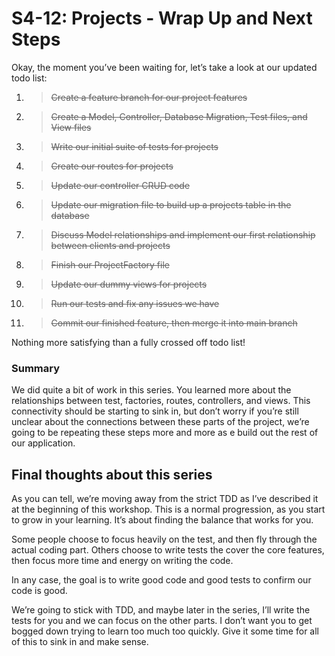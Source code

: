 # S4-12: Projects - Wrap Up and Next Steps

Okay, the moment you’ve been waiting for, let’s take a look at our updated todo list:

1. > ~~Create a feature branch for our project features~~
2. > ~~Create a Model, Controller, Database Migration, Test files, and View files~~
3. > ~~Write our initial suite of tests for projects~~
4. > ~~Create our routes for projects~~
5. > ~~Update our controller CRUD code~~
6. > ~~Update our migration file to build up a projects table in the database~~
7. > ~~Discuss Model relationships and implement our first relationship between clients and projects~~
8. > ~~Finish our ProjectFactory file~~
9. > ~~Update our dummy views for projects~~
10. > ~~Run our tests and fix any issues we have~~
11. > ~~Commit our finished feature, then merge it into main branch~~

Nothing more satisfying than a fully crossed off todo list!

### Summary

We did quite a bit of work in this series. You learned more about the relationships between test, factories, routes, controllers, and views. This connectivity should be starting to sink in, but don’t worry if you’re still unclear about the connections between these parts of the project, we’re going to be repeating these steps more and more as e build out the rest of our application.

## Final thoughts about this series

As you can tell, we’re moving away from the strict TDD as I’ve described it at the beginning of this workshop. This is a normal progression, as you start to grow in your learning. It’s about finding the balance that works for you.

Some people choose to focus heavily on the test, and then fly through the actual coding part. Others choose to write tests the cover the core features, then focus more time and energy on writing the code.

In any case, the goal is to write good code and good tests to confirm our code is good.

We’re going to stick with TDD, and maybe later in the series, I’ll write the tests for you and we can focus on the other parts. I don’t want you to get bogged down trying to learn too much too quickly. Give it some time for all of this to sink in and make sense.

